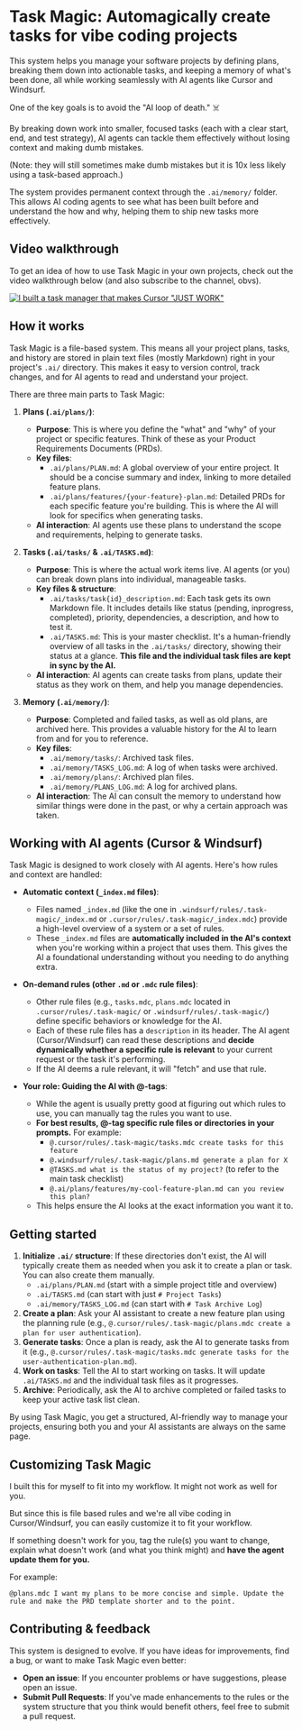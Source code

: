 # Task Magic: Automagically create tasks for vibe coding projects

This system helps you manage your software projects by defining plans, breaking them down into actionable tasks, and keeping a memory of what's been done, all while working seamlessly with AI agents like Cursor and Windsurf.

One of the key goals is to avoid the "AI loop of death." ☠️ 

By breaking down work into smaller, focused tasks (each with a clear start, end, and test strategy), AI agents can tackle them effectively without losing context and making dumb mistakes.

(Note: they will still sometimes make dumb mistakes but it is 10x less likely using a task-based approach.)

The system provides permanent context through the `.ai/memory/` folder. This allows AI coding agents to see what has been built before and understand the how and why, helping them to ship new tasks more effectively.

## Video walkthrough

To get an idea of how to use Task Magic in your own projects, check out the video walkthrough below (and also subscribe to the channel, obvs).

[![I built a task manager that makes Cursor "JUST WORK"](https://img.youtube.com/vi/XBu8KeWuQbM/0.jpg)](https://www.youtube.com/watch?v=XBu8KeWuQbM)

## How it works

Task Magic is a file-based system. This means all your project plans, tasks, and history are stored in plain text files (mostly Markdown) right in your project's `.ai/` directory. This makes it easy to version control, track changes, and for AI agents to read and understand your project.

There are three main parts to Task Magic:

1.  **Plans (`.ai/plans/`)**:
    *   **Purpose**: This is where you define the "what" and "why" of your project or specific features. Think of these as your Product Requirements Documents (PRDs).
    *   **Key files**:
        *   `.ai/plans/PLAN.md`: A global overview of your entire project. It should be a concise summary and index, linking to more detailed feature plans.
        *   `.ai/plans/features/{your-feature}-plan.md`: Detailed PRDs for each specific feature you're building. This is where the AI will look for specifics when generating tasks.
    *   **AI interaction**: AI agents use these plans to understand the scope and requirements, helping to generate tasks.

2.  **Tasks (`.ai/tasks/` & `.ai/TASKS.md`)**:
    *   **Purpose**: This is where the actual work items live. AI agents (or you) can break down plans into individual, manageable tasks.
    *   **Key files & structure**:
        *   `.ai/tasks/task{id}_description.md`: Each task gets its own Markdown file. It includes details like status (pending, inprogress, completed), priority, dependencies, a description, and how to test it.
        *   `.ai/TASKS.md`: This is your master checklist. It's a human-friendly overview of all tasks in the `.ai/tasks/` directory, showing their status at a glance. **This file and the individual task files are kept in sync by the AI.**
    *   **AI interaction**: AI agents can create tasks from plans, update their status as they work on them, and help you manage dependencies.

3.  **Memory (`.ai/memory/`)**:
    *   **Purpose**: Completed and failed tasks, as well as old plans, are archived here. This provides a valuable history for the AI to learn from and for you to reference.
    *   **Key files**:
        *   `.ai/memory/tasks/`: Archived task files.
        *   `.ai/memory/TASKS_LOG.md`: A log of when tasks were archived.
        *   `.ai/memory/plans/`: Archived plan files.
        *   `.ai/memory/PLANS_LOG.md`: A log for archived plans.
    *   **AI interaction**: The AI can consult the memory to understand how similar things were done in the past, or why a certain approach was taken.

## Working with AI agents (Cursor & Windsurf)

Task Magic is designed to work closely with AI agents. Here's how rules and context are handled:

*   **Automatic context (`_index.md` files)**:
    *   Files named `_index.md` (like the one in `.windsurf/rules/.task-magic/_index.md` or `.cursor/rules/.task-magic/_index.mdc`) provide a high-level overview of a system or a set of rules.
    *   These `_index.md` files are **automatically included in the AI's context** when you're working within a project that uses them. This gives the AI a foundational understanding without you needing to do anything extra.

*   **On-demand rules (other `.md` or `.mdc` rule files)**:
    *   Other rule files (e.g., `tasks.mdc`, `plans.mdc` located in `.cursor/rules/.task-magic/` or `.windsurf/rules/.task-magic/`) define specific behaviors or knowledge for the AI.
    *   Each of these rule files has a `description` in its header. The AI agent (Cursor/Windsurf) can read these descriptions and **decide dynamically whether a specific rule is relevant** to your current request or the task it's performing.
    *   If the AI deems a rule relevant, it will "fetch" and use that rule.

*   **Your role: Guiding the AI with @-tags**:
    *   While the agent is usually pretty good at figuring out which rules to use, you can manually tag the rules you want to use.
    *   **For best results, @-tag specific rule files or directories in your prompts.** For example:
        *   `@.cursor/rules/.task-magic/tasks.mdc create tasks for this feature`
        *   `@.windsurf/rules/.task-magic/plans.md generate a plan for X`
        *   `@TASKS.md what is the status of my project?` (to refer to the main task checklist)
        *   `@.ai/plans/features/my-cool-feature-plan.md can you review this plan?`
    *   This helps ensure the AI looks at the exact information you want it to.

## Getting started

1.  **Initialize `.ai/` structure**: If these directories don't exist, the AI will typically create them as needed when you ask it to create a plan or task. You can also create them manually.
    *   `.ai/plans/PLAN.md` (start with a simple project title and overview)
    *   `.ai/TASKS.md` (can start with just `# Project Tasks`)
    *   `.ai/memory/TASKS_LOG.md` (can start with `# Task Archive Log`)
2.  **Create a plan**: Ask your AI assistant to create a new feature plan using the planning rule (e.g., `@.cursor/rules/.task-magic/plans.mdc create a plan for user authentication`).
3.  **Generate tasks**: Once a plan is ready, ask the AI to generate tasks from it (e.g., `@.cursor/rules/.task-magic/tasks.mdc generate tasks for the user-authentication-plan.md`).
4.  **Work on tasks**: Tell the AI to start working on tasks. It will update `.ai/TASKS.md` and the individual task files as it progresses.
5.  **Archive**: Periodically, ask the AI to archive completed or failed tasks to keep your active task list clean.

By using Task Magic, you get a structured, AI-friendly way to manage your projects, ensuring both you and your AI assistants are always on the same page.

## Customizing Task Magic

I built this for myself to fit into my workflow. It might not work as well for you.

But since this is file based rules and we're all vibe coding in Cursor/Windsurf, you can easily customize it to fit your workflow.

If something doesn't work for you, tag the rule(s) you want to change, explain what doesn't work (and what you think might) and **have the agent update them for you.** 

For example:

```
@plans.mdc I want my plans to be more concise and simple. Update the rule and make the PRD template shorter and to the point.
```

## Contributing & feedback

This system is designed to evolve. If you have ideas for improvements, find a bug, or want to make Task Magic even better:

*   **Open an issue**: If you encounter problems or have suggestions, please open an issue.
*   **Submit Pull Requests**: If you've made enhancements to the rules or the system structure that you think would benefit others, feel free to submit a pull request.